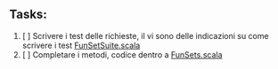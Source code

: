 ## Tasks:
1. [ ] Scrivere i test delle richieste, il vi sono delle indicazioni su come scrivere i test
    [FunSetSuite.scala](src/test/scala/funsets/FunSetSuite.scala)
2. [ ] Completare i metodi, codice dentro a [FunSets.scala](src/main/scala/funsets/FunSets.scala)
